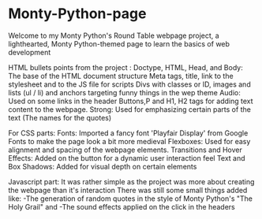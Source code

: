 # Monty-Python-page
Welcome to my Monty Python's Round Table webpage project, a lighthearted, Monty Python-themed page to learn the basics of web development

HTML bullets points from the project : 
Doctype, HTML, Head, and Body: The base of the HTML document structure
Meta tags, title, link to the stylesheet and to the JS file for scripts
Divs with classes or ID, images and lists (ul / li) and anchors targeting funny things in the wep theme
Audio: Used on some links in the header
Buttons,P and H1, H2 tags for adding text content to the webpage.
Strong: Used for emphasizing certain parts of the text (The names for the quotes)


For CSS parts: 
Fonts: Imported a fancy font 'Playfair Display' from Google Fonts to make the page look a bit more medieval
Flexboxes: Used for easy alignment and spacing of the webpage elements.
Transitions and Hover Effects: Added on the button for a dynamic user interaction feel
Text and Box Shadows: Added for visual depth on certain elements

Javascript part: 
It was rather simple as the project was more about creating the webpage than it's interaction 
There was still some small things added like:
-The generation of random quotes in the style of Monty Python's "The Holy Grail"
    and
-The sound effects applied on the click in the headers
